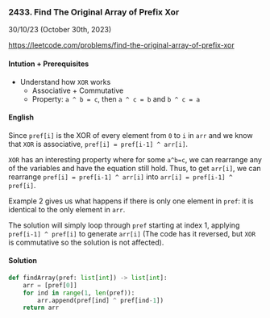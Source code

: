### 2433. Find The Original Array of Prefix Xor

30/10/23 (October 30th, 2023)

https://leetcode.com/problems/find-the-original-array-of-prefix-xor

#### Intution + Prerequisites
- Understand how `XOR` works
    - Associative + Commutative
    - Property: `a ^ b = c`, then `a ^ c = b` and `b ^ c = a`

#### English
Since `pref[i]` is the XOR of every element from `0` to `i` in `arr` and we know that `XOR` is associative, `pref[i] = pref[i-1] ^ arr[i]`.

`XOR` has an interesting property where for some `a^b=c`, we can rearrange any of the variables and have the equation still hold. Thus, to get `arr[i]`, we can rearrange `pref[i] = pref[i-1] ^ arr[i]` into `arr[i] = pref[i-1] ^ pref[i]`.

Example 2 gives us what happens if there is only one element in `pref`: it is identical to the only element in `arr`.

The solution will simply loop through `pref` starting at index 1, applying `pref[i-1] ^ pref[i]` to generate `arr[i]` (The code has it reversed, but `XOR` is commutative so the solution is not affected).

#### Solution
```py
def findArray(pref: list[int]) -> list[int]:
    arr = [pref[0]]
    for ind in range(1, len(pref)):
        arr.append(pref[ind] ^ pref[ind-1])
    return arr
```